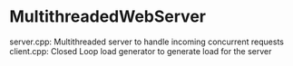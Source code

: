 # MultithreadedWebServer
server.cpp: Multithreaded server to handle incoming concurrent requests
client.cpp: Closed Loop load generator to generate load for the server
